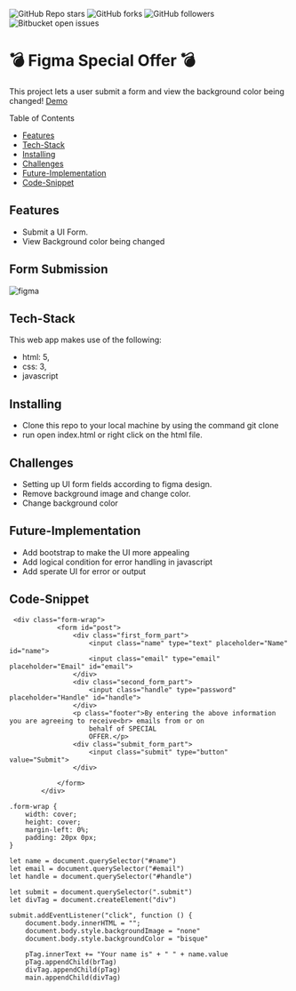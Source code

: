 ![GitHub Repo stars](https://img.shields.io/github/stars/nabilhayet/Figma_Special) ![GitHub forks](https://img.shields.io/github/forks/nabilhayet/Figma_Special) ![GitHub followers](https://img.shields.io/github/followers/nabilhayet) ![Bitbucket open issues](https://img.shields.io/bitbucket/issues/nabilhayet/Figma_Special)                                          
                                        <h1>:bomb: Figma Special Offer :bomb: </h1>
                                                      
This project lets a user submit a form and view the background color being changed!
<a href="https://www.youtube.com/watch?v=zzajWnG05uU">Demo</a>

Table of Contents
- [Features](#features)
- [Tech-Stack](#tech-stack)
- [Installing](#installing)
- [Challenges](#challenges)
- [Future-Implementation](#future-implementation)
- [Code-Snippet](#code-snippet)
                               
## Features
<ul>
 <li>Submit a UI Form.</li>
 <li>View Background color being changed</li>
</ul>

## Form Submission
![figma](https://github.com/nabilhayet/Figma_Special_Offer/assets/33500404/362a1791-e95f-4d3d-9acb-fbbf00af89a1)



## Tech-Stack
<p>This web app makes use of the following:</p>

* html: 5,	
*	css: 3,
*	javascript


## Installing
<ul>
<li> Clone this repo to your local machine by using the command git clone <this-repo-url></li>
<li> run open index.html or right click on the html file.</li>
</ul>
        
## Challenges
<ul>
<li> Setting up UI form fields according to figma design. </li>
<li> Remove background image and change color.</li>
<li> Change background color</li>
</ul>

## Future-Implementation
<ul>
<li> Add bootstrap to make the UI more appealing</li>
<li> Add logical condition for error handling in javascript</li>
<li> Add sperate UI for error or output</li>
</ul> 

## Code-Snippet 

```
 <div class="form-wrap">
            <form id="post">
                <div class="first_form_part">
                    <input class="name" type="text" placeholder="Name" id="name">
                    <input class="email" type="email" placeholder="Email" id="email">
                </div>
                <div class="second_form_part">
                    <input class="handle" type="password" placeholder="Handle" id="handle">
                </div>
                <p class="footer">By entering the above information you are agreeing to receive<br> emails from or on
                    behalf of SPECIAL
                    OFFER.</p>
                <div class="submit_form_part">
                    <input class="submit" type="button" value="Submit">
                </div>

            </form>
        </div>
```

```
.form-wrap {
    width: cover;
    height: cover;
    margin-left: 0%;
    padding: 20px 0px;
}
```

```
let name = document.querySelector("#name")
let email = document.querySelector("#email")
let handle = document.querySelector("#handle")

let submit = document.querySelector(".submit")
let divTag = document.createElement("div")

submit.addEventListener("click", function () {
    document.body.innerHTML = "";
    document.body.style.backgroundImage = "none"
    document.body.style.backgroundColor = "bisque"

    pTag.innerText += "Your name is" + " " + name.value
    pTag.appendChild(brTag)
    divTag.appendChild(pTag)
    main.appendChild(divTag)
```

